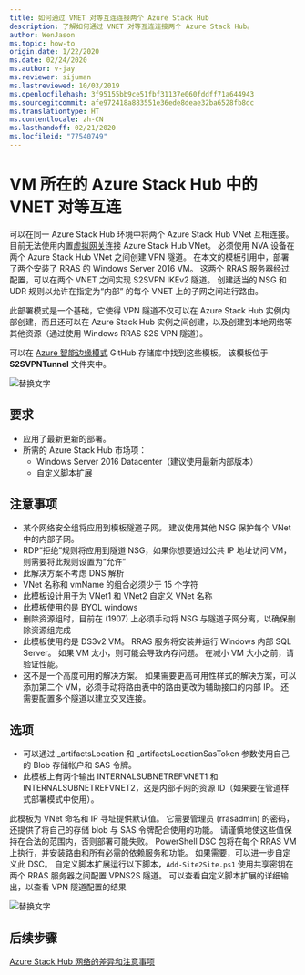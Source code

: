 ```yaml
---
title: 如何通过 VNET 对等互连连接两个 Azure Stack Hub
description: 了解如何通过 VNET 对等互连连接两个 Azure Stack Hub。
author: WenJason
ms.topic: how-to
origin.date: 1/22/2020
ms.date: 02/24/2020
ms.author: v-jay
ms.reviewer: sijuman
ms.lastreviewed: 10/03/2019
ms.openlocfilehash: 3f95155bb9ce51fbf31137e060fddff71a644943
ms.sourcegitcommit: afe972418a883551e36ede8deae32ba6528fb8dc
ms.translationtype: HT
ms.contentlocale: zh-CN
ms.lasthandoff: 02/21/2020
ms.locfileid: "77540749"
---
```

# <a name="vnet-peering-in-azure-stack-hub-with-vms"></a>VM 所在的 Azure Stack Hub 中的 VNET 对等互连

可以在同一 Azure Stack Hub 环境中将两个 Azure Stack Hub VNet 互相连接。 目前无法使用内置[虚拟网关](/azure-stack/user/azure-stack-network-differences)连接 Azure Stack Hub VNet。 必须使用 NVA 设备在两个 Azure Stack Hub VNet 之间创建 VPN 隧道。 在本文的模板引用中，部署了两个安装了 RRAS 的 Windows Server 2016 VM。 这两个 RRAS 服务器经过配置，可以在两个 VNET 之间实现 S2SVPN IKEv2 隧道。 创建适当的 NSG 和 UDR 规则以允许在指定为“内部”  的每个 VNET 上的子网之间进行路由。 

此部署模式是一个基础，它使得 VPN 隧道不仅可以在 Azure Stack Hub 实例内部创建，而且还可以在 Azure Stack Hub 实例之间创建，以及创建到本地网络等其他资源（通过使用 Windows RRAS S2S VPN 隧道）。 

可以在 [Azure 智能边缘模式](https://github.com/Azure-Samples/azure-intelligent-edge-patterns
) GitHub 存储库中找到这些模板。 该模板位于 **S2SVPNTunnel** 文件夹中。

![替换文字](./media/azure-stack-network-howto-vnet-peering/overview.png)

## <a name="requirements"></a>要求

- 应用了最新更新的部署。 
- 所需的 Azure Stack Hub 市场项：
    -  Windows Server 2016 Datacenter（建议使用最新内部版本）
    -  自定义脚本扩展

## <a name="things-to-consider"></a>注意事项

- 某个网络安全组将应用到模板隧道子网。 建议使用其他 NSG 保护每个 VNet 中的内部子网。
- RDP“拒绝”规则将应用到隧道 NSG，如果你想要通过公共 IP 地址访问 VM，则需要将此规则设置为“允许”
- 此解决方案不考虑 DNS 解析
- VNet 名称和 vmName 的组合必须少于 15 个字符
- 此模板设计用于为 VNet1 和 VNet2 自定义 VNet 名称
- 此模板使用的是 BYOL windows
- 删除资源组时，目前在 (1907) 上必须手动将 NSG 与隧道子网分离，以确保删除资源组完成
- 此模板使用的是 DS3v2 VM。 RRAS 服务将安装并运行 Windows 内部 SQL Server。 如果 VM 太小，则可能会导致内存问题。 在减小 VM 大小之前，请验证性能。
- 这不是一个高度可用的解决方案。 如果需要更高可用性样式的解决方案，可以添加第二个 VM，必须手动将路由表中的路由更改为辅助接口的内部 IP。 还需要配置多个隧道以建立交叉连接。

## <a name="options"></a>选项

- 可以通过 _artifactsLocation 和 _artifactsLocationSasToken 参数使用自己的 Blob 存储帐户和 SAS 令牌。
- 此模板上有两个输出 INTERNALSUBNETREFVNET1 和 INTERNALSUBNETREFVNET2，这是内部子网的资源 ID（如果要在管道样式部署模式中使用）。

此模板为 VNet 命名和 IP 寻址提供默认值。 它需要管理员 (rrasadmin) 的密码，还提供了将自己的存储 blob 与 SAS 令牌配合使用的功能。 请谨慎地使这些值保持在合法的范围内，否则部署可能失败。 PowerShell DSC 包将在每个 RRAS VM 上执行，并安装路由和所有必需的依赖服务和功能。 如果需要，可以进一步自定义此 DSC。 自定义脚本扩展运行以下脚本，`Add-Site2Site.ps1` 使用共享密钥在两个 RRAS 服务器之间配置 VPNS2S 隧道。 可以查看自定义脚本扩展的详细输出，以查看 VPN 隧道配置的结果

![替换文字](./media/azure-stack-network-howto-vnet-peering/s2svpntunnels2.png)

## <a name="next-steps"></a>后续步骤

[Azure Stack Hub 网络的差异和注意事项](azure-stack-network-differences.md)  